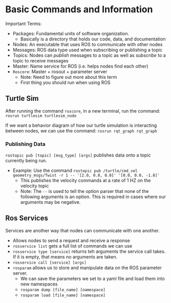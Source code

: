 # Basic Commands and Information

Important Terms:
 * Packages: Fundamental units of software organization.
     * Basically is a directory that holds our code, data, and documentation
 * Nodes: An executable that uses ROS to communicate with other nodes
 * Messages: ROS data type used when subscribing or publishing a topic
 * Topics: Nodes can _publish_ messages to a topic as well as _subscribe_ to a topic to receive messages
 * Master: Name service for ROS (i.e. helps nodes find each other)
 * `Roscore`: Master + rosout + parameter server
     * Note: Need to figure out more about this term
     * First thing you should run when using ROS
   
## Turtle Sim
After running the command `roscore`, in a new terminal, run the command: `rosrun turtlesim turtlesim_node`

If we want a behavior diagram of how our turtle simulation is interacting between nodes, we can use the command: `rosrun rqt_graph rqt_graph`
   
### Publishing Data
`rostopic pub [topic] [msg_type] [args]` publishes data onto a topic currently being run.
 * Example: Use the command `rostopic pub /turtle/cmd_vel geometry_msgs/Twist -r 1 -- '[2.0, 0.0, 0.0]' '[0.0, 0.0, -1.8]'`
     * This publishes the velocity commands at a rate of 1 HZ on the velocity topic
     * Note: The `--` is used to tell the option parser that none of the following arguments is an option. This is required in cases where our arguments may be negative.

## Ros Services
Services are another way that nodes can communicate with one another. 
 * Allows nodes to send a request and receive a response
 * `rosservice list` gets a full list of commands we can use
 * `rosservice type [service]` returns teh arguments the service call takes. If it is empty, that means no arguments are taken.
 * `rosservice call [service] [args]`
 * `rosparam` allows us to store and manipulate data on the ROS parameter server.
     * We can save the parameters we set to a yaml file and load them into new namespaces
     * `rosparam dump [file_name] [namespace]`
     * `rosparam load [file_name] [namespace]`


 
